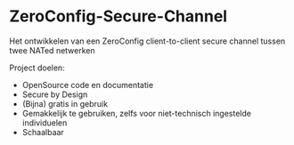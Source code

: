 # ZeroConfig-Secure-Channel
Het ontwikkelen van een ZeroConfig client-to-client secure channel tussen twee NATed netwerken

Project doelen:
- OpenSource code en documentatie
- Secure by Design
- (Bijna) gratis in gebruik
- Gemakkelijk te gebruiken, zelfs voor niet-technisch ingestelde individuelen
- Schaalbaar 
